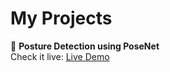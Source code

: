 # My Projects

🎯 **Posture Detection using PoseNet**  
Check it live: [Live Demo](https://emonkarmaker.github.io/Posture_detection_using_PoseNet/)  
